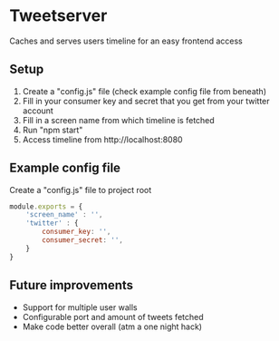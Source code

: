 
# Tweetserver
Caches and serves users timeline for an easy frontend access

## Setup
1. Create a "config.js" file (check example config file from beneath)
2. Fill in your consumer key and secret that you get from your twitter account
3. Fill in a screen name from which timeline is fetched
4. Run "npm start"
5. Access timeline from http://localhost:8080

## Example config file
Create a "config.js" file to project root

```javascript
module.exports = {
    'screen_name' : '',
    'twitter' : {
        consumer_key: '',
        consumer_secret: '',
    }
}
```

## Future improvements 
- Support for multiple user walls
- Configurable port and amount of tweets fetched
- Make code better overall (atm a one night hack)
